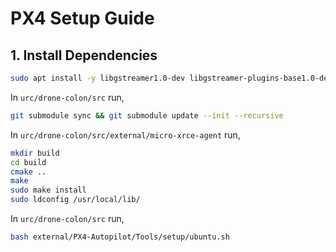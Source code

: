 # PX4 Setup Guide

## 1. Install Dependencies

```bash
sudo apt install -y libgstreamer1.0-dev libgstreamer-plugins-base1.0-dev
```

In `urc/drone-colon/src` run,

```bash
git submodule sync && git submodule update --init --recursive
```
In `urc/drone-colon/src/external/micro-xrce-agent` run,

```bash
mkdir build
cd build
cmake ..
make
sudo make install
sudo ldconfig /usr/local/lib/
```

In `urc/drone-colon/src` run,

```bash
bash external/PX4-Autopilot/Tools/setup/ubuntu.sh
```

